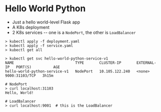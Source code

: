 # Hello World Python

- Just a hello world-level Flask app
- A K8s deployment
- 2 K8s services -- one is a `NodePort`, the other is `LoadBalancer`

```
> kubectl apply -f deployment.yaml
> kubectl apply -f service.yaml 
> kubectl get all

> kubectl get svc hello-world-python-service-v1
NAME                            TYPE       CLUSTER-IP       EXTERNAL-IP   PORT(S)          AGE
hello-world-python-service-v1   NodePort   10.105.122.240   <none>        9000:31103/TCP   3h15m

# NodePort
> curl localhost:31103
Hello, World!

# LoadBalancer
> curl localhost:9001  # this is the LoadBalancer
```
